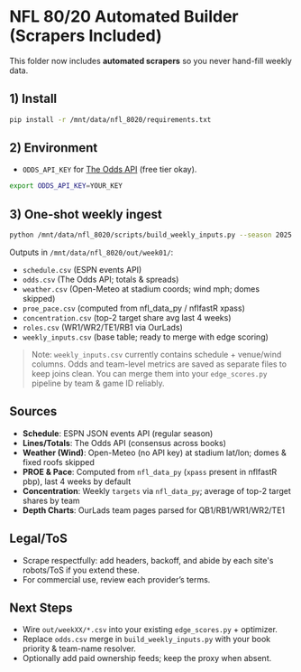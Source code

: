 
# NFL 80/20 Automated Builder (Scrapers Included)

This folder now includes **automated scrapers** so you never hand-fill weekly data.

## 1) Install
```bash
pip install -r /mnt/data/nfl_8020/requirements.txt
```

## 2) Environment
- `ODDS_API_KEY` for [The Odds API](https://the-odds-api.com) (free tier okay).

```bash
export ODDS_API_KEY=YOUR_KEY
```

## 3) One-shot weekly ingest
```bash
python /mnt/data/nfl_8020/scripts/build_weekly_inputs.py --season 2025 --week 1 --outdir /mnt/data/nfl_8020/out/week01
```

Outputs in `/mnt/data/nfl_8020/out/week01/`:
- `schedule.csv` (ESPN events API)  
- `odds.csv` (The Odds API; totals & spreads)  
- `weather.csv` (Open-Meteo at stadium coords; wind mph; domes skipped)  
- `proe_pace.csv` (computed from nfl_data_py / nflfastR xpass)  
- `concentration.csv` (top-2 target share avg last 4 weeks)  
- `roles.csv` (WR1/WR2/TE1/RB1 via OurLads)  
- `weekly_inputs.csv` (base table; ready to merge with edge scoring)

> Note: `weekly_inputs.csv` currently contains schedule + venue/wind columns. Odds and team-level metrics are saved as separate files to keep joins clean. You can merge them into your `edge_scores.py` pipeline by team & game ID reliably.

## Sources

- **Schedule**: ESPN JSON events API (regular season)  
- **Lines/Totals**: The Odds API (consensus across books)  
- **Weather (Wind)**: Open-Meteo (no API key) at stadium lat/lon; domes & fixed roofs skipped  
- **PROE & Pace**: Computed from `nfl_data_py` (`xpass` present in nflfastR pbp), last 4 weeks by default  
- **Concentration**: Weekly `targets` via `nfl_data_py`; average of top-2 target shares by team  
- **Depth Charts**: OurLads team pages parsed for QB1/RB1/WR1/WR2/TE1

## Legal/ToS

- Scrape respectfully: add headers, backoff, and abide by each site's robots/ToS if you extend these.
- For commercial use, review each provider’s terms.

## Next Steps

- Wire `out/weekXX/*.csv` into your existing `edge_scores.py` + optimizer.
- Replace `odds.csv` merge in `build_weekly_inputs.py` with your book priority & team-name resolver.
- Optionally add paid ownership feeds; keep the proxy when absent.
